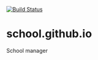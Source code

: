 [![Build Status](https://travis-ci.org/Flavien-Pensato/school.github.io.svg?branch=master)](https://travis-ci.org/Flavien-Pensato/school.github.io)

# school.github.io
School manager
